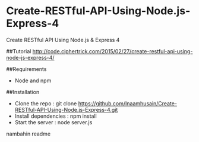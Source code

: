 # Create-RESTful-API-Using-Node.js-Express-4
Create RESTful API Using Node.js &amp; Express 4

##Tutorial
http://code.ciphertrick.com/2015/02/27/create-restful-api-using-node-js-express-4/

##Requirements
* Node and npm

##Installation

* Clone the repo : git clone  https://github.com/Inaamhusain/Create-RESTful-API-Using-Node.js-Express-4.git
* Install dependencies : npm install  
* Start the server : node server.js

nambahin readme
